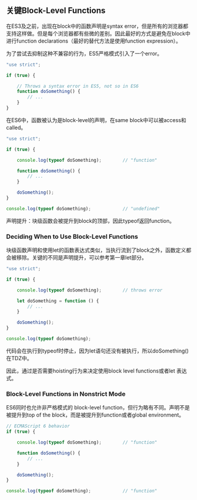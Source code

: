 ## 关键Block-Level Functions

在ES3及之前，出现在block中的函数声明是syntax error，但是所有的浏览器都支持这样做。但是每个浏览器都有些微的差别。因此最好的方式是避免在block中进行function declarations（最好的替代方法是使用function expression）。

为了尝试去抑制这种不兼容的行为，ES5严格模式引入了一个error。

```js
"use strict";

if (true) {

    // Throws a syntax error in ES5, not so in ES6
    function doSomething() {
        // ...
    }
}
```

在ES6中，函数被认为是block-level的声明，在same block中可以被access和called。

```js
"use strict";

if (true) {

    console.log(typeof doSomething);        // "function"

    function doSomething() {
        // ...
    }

    doSomething();
}

console.log(typeof doSomething);            // "undefined"
```

声明提升：块级函数会被提升到block的顶部，因此typeof返回function。

### Deciding When to Use Block-Level Functions

块级函数声明和使用let的函数表达式类似，当执行流到了block之外，函数定义都会被移除。关键的不同是声明提升，可以参考第一章let部分。

```js
"use strict";

if (true) {

    console.log(typeof doSomething);        // throws error

    let doSomething = function () {
        // ...
    }

    doSomething();
}

console.log(typeof doSomething);
```

代码会在执行到typeof时停止，因为let语句还没有被执行，所以doSomething\(\)在TDZ中。

因此，通过是否需要hoisting行为来决定使用block level functions或者let 表达式。

### Block-Level Functions in Nonstrict Mode

ES6同时也允许非严格模式的 block-level function，但行为略有不同。声明不是被提升到top of the block，而是被提升到function或者global environment。

```js
// ECMAScript 6 behavior
if (true) {

    console.log(typeof doSomething);        // "function"

    function doSomething() {
        // ...
    }

    doSomething();
}

console.log(typeof doSomething);            // "function"
```



